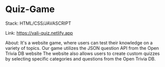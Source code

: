 # Quiz-Game

Stack: HTML/CSS/JAVASCRIPT

Link: https://vali-quiz.netlify.app

About: It's a website game, where users can test their knowledge on a variety of topics. Our game utilizes the JSON question API from the Open Trivia DB website
       The website also allows users to create custom quizzes by selecting specific categories and questions from the Open Trivia DB.
